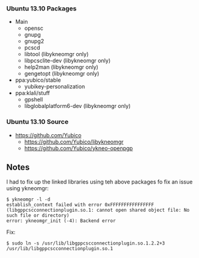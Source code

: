 ### Ubuntu 13.10 Packages

* Main
  * opensc
  * gnupg
  * gnupg2
  * pcscd
  * libtool (libykneomgr only)
  * libpcsclite-dev (libykneomgr only)
  * help2man (libykneomgr only)
  * gengetopt (libykneomgr only)
* ppa:yubico/stable
  * yubikey-personalization
* ppa:klali/stuff
  * gpshell
  * libglobalplatform6-dev (libykneomgr only)

### Ubuntu 13.10 Source

* https://github.com/Yubico
  * https://github.com/Yubico/libykneomgr
  * https://github.com/Yubico/ykneo-openpgp

## Notes

I had to fix up the linked libraries using teh above packages fo fix
an issue using ykneomgr:

    $ ykneomgr -l -d
    establish_context failed with error 0xFFFFFFFFFFFFFFFF (libgppcscconnectionplugin.so.1: cannot open shared object file: No such file or directory)
    error: ykneomgr_init (-4): Backend error

Fix:

    $ sudo ln -s /usr/lib/libgppcscconnectionplugin.so.1.2.2+3  /usr/lib/libgppcscconnectionplugin.so.1
